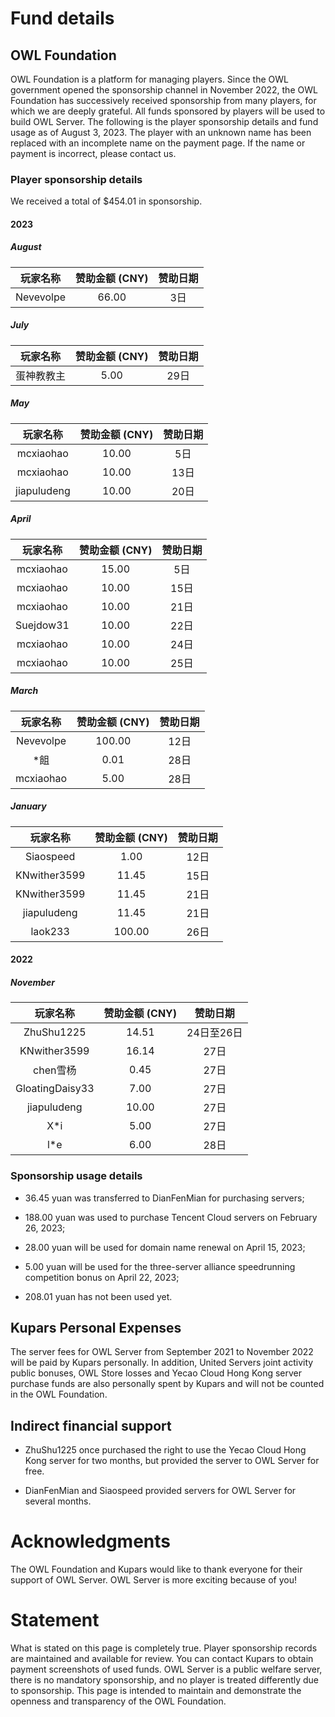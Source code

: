 # Fund details

## OWL Foundation

OWL Foundation is a platform for managing players. Since the OWL government opened the sponsorship channel in November 2022, the OWL Foundation has successively received sponsorship from many players, for which we are deeply grateful. All funds sponsored by players will be used to build OWL Server. The following is the player sponsorship details and fund usage as of August 3, 2023. The player with an unknown name has been replaced with an incomplete name on the payment page. If the name or payment is incorrect, please contact us.

### Player sponsorship details

We received a total of $454.01 in sponsorship.

#### 2023
##### August
| 玩家名称| 赞助金额 (CNY)  | 赞助日期 |
|  :----:  | :----:  | :----: |
| Nevevolpe | 66.00 | 3日  |

##### July
| 玩家名称| 赞助金额 (CNY)  | 赞助日期 |
|  :----:  | :----:  | :----: |
| 蛋神教教主 | 5.00 | 29日  |

##### May
| 玩家名称| 赞助金额 (CNY)  | 赞助日期 |
|  :----:  | :----:  | :----: |
| mcxiaohao | 10.00 | 5日  |
| mcxiaohao | 10.00 | 13日  |
| jiapuludeng | 10.00 | 20日  |

##### April
| 玩家名称| 赞助金额 (CNY)  | 赞助日期 |
|  :----:  | :----:  | :----: |
| mcxiaohao | 15.00 | 5日  |
| mcxiaohao | 10.00 | 15日  |
| mcxiaohao | 10.00 | 21日  |
| Suejdow31 | 10.00 | 22日  |
| mcxiaohao | 10.00 | 24日  |
| mcxiaohao | 10.00 | 25日  |

##### March
| 玩家名称| 赞助金额 (CNY)  | 赞助日期 |
|  :----:  | :----:  | :----: |
| Nevevolpe | 100.00 | 12日  |
| *飷 | 0.01 | 28日  |
| mcxiaohao | 5.00 | 28日  |

##### January
| 玩家名称| 赞助金额 (CNY)  | 赞助日期 |
|  :----:  | :----:  | :----: |
| Siaospeed | 1.00 | 12日  |
| KNwither3599 | 11.45 | 15日  |
| KNwither3599 | 11.45 | 21日  |
| jiapuludeng | 11.45 | 21日  |
| laok233 | 100.00 | 26日  |

#### 2022
##### November
| 玩家名称| 赞助金额 (CNY)   | 赞助日期 |
|  :----:  | :----:  | :----: |
| ZhuShu1225  | 14.51 | 24日至26日 |
| KNwither3599  | 16.14|27日|
| chen雪杨 | 0.45 | 27日  |
| GloatingDaisy33 | 7.00 | 27日  |
| jiapuludeng | 10.00 | 27日  |
| X*i | 5.00 | 27日  |
| l*e | 6.00 | 28日  |


### Sponsorship usage details

- 36.45 yuan was transferred to DianFenMian for purchasing servers;

- 188.00 yuan was used to purchase Tencent Cloud servers on February 26, 2023;

- 28.00 yuan will be used for domain name renewal on April 15, 2023;

- 5.00 yuan will be used for the three-server alliance speedrunning competition bonus on April 22, 2023;

- 208.01 yuan has not been used yet.

## Kupars Personal Expenses

The server fees for OWL Server from September 2021 to November 2022 will be paid by Kupars personally.
In addition, United Servers joint activity public bonuses, OWL Store losses and Yecao Cloud Hong Kong server purchase funds are also personally spent by Kupars and will not be counted in the OWL Foundation.

## Indirect financial support

- ZhuShu1225 once purchased the right to use the Yecao Cloud Hong Kong server for two months, but provided the server to OWL Server for free.

- DianFenMian and Siaospeed provided servers for OWL Server for several months.

# Acknowledgments

The OWL Foundation and Kupars would like to thank everyone for their support of OWL Server. OWL Server is more exciting because of you!

# Statement

What is stated on this page is completely true. Player sponsorship records are maintained and available for review. You can contact Kupars to obtain payment screenshots of used funds. OWL Server is a public welfare server, there is no mandatory sponsorship, and no player is treated differently due to sponsorship. This page is intended to maintain and demonstrate the openness and transparency of the OWL Foundation.